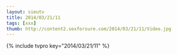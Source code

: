 ```yaml
--- 
layout: sieutv
title: 2014/03/21/11
tags: [xxx]
thumb: http://content2.sexforsure.com/2014/03/21/11/Video.jpg
---
```

{% include tvpro key="2014/03/21/11" %} 

